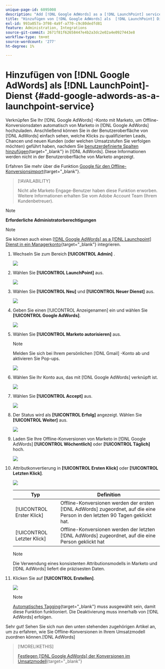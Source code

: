 ```yaml
---
unique-page-id: 6095008
description: "Add [!DNL Google AdWords] as a [!DNL LaunchPoint] service - Marketo Docs - Product Documentation"
title: "Hinzufügen von [!DNL Google AdWords] als  [!DNL LaunchPoint] Dienst"
exl-id: 993a057a-3f98-4a9f-a770-c9c80dedfd81
feature: Administration, Integrations
source-git-commit: 2671f81f62658447e4b2a3dc2e02a4e0927443e8
workflow-type: tm+mt
source-wordcount: '277'
ht-degree: 1%

---
```


# Hinzufügen von [!DNL Google AdWords] als [!DNL LaunchPoint]-Dienst {#add-google-adwords-as-a-launchpoint-service}

Verknüpfen Sie Ihr [!DNL Google AdWords] -Konto mit Marketo, um Offline-Konversionsdaten automatisch von Marketo in [!DNL Google AdWords] hochzuladen. Anschließend können Sie in der Benutzeroberfläche von [!DNL AdWords] einfach sehen, welche Klicks zu qualifizierten Leads, Chancen und neuen Kunden (oder welchen Umsatzstufen Sie verfolgen möchten) geführt haben, nachdem Sie [benutzerdefinierte Spalten hinzufügen](https://support.google.com/adwords/answer/3073556){target="_blank"} in [!DNL AdWords]. Diese Informationen werden nicht in der Benutzeroberfläche von Marketo angezeigt.

Erfahren Sie mehr über die Funktion [Google für den Offline-Konversionsimport](https://support.google.com/adwords/answer/2998031?hl=en){target="_blank"}.

>[!AVAILABILITY]
>
>Nicht alle Marketo Engage-Benutzer haben diese Funktion erworben. Weitere Informationen erhalten Sie vom Adobe Account Team (Ihrem Kundenbetreuer).

>[!NOTE]
>
>**Erforderliche Administratorberechtigungen**

>[!NOTE]
>
>Sie können auch einen [[!DNL Google AdWords] as a [!DNL Launchpoint] Dienst in ein Managerkonto](/help/marketo/product-docs/administration/additional-integrations/add-google-adwords-as-a-launchpoint-service-with-a-manager-account.md){target="_blank"} integrieren.

1. Wechseln Sie zum Bereich **[!UICONTROL Admin]** .

   ![](assets/add-google-adwords-as-a-launchpoint-service-1.png)

1. Wählen Sie **[!UICONTROL LaunchPoint]** aus.

   ![](assets/add-google-adwords-as-a-launchpoint-service-2.png)

1. Wählen Sie **[!UICONTROL Neu]** und **[!UICONTROL Neuer Dienst]** aus.

   ![](assets/add-google-adwords-as-a-launchpoint-service-3.png)

1. Geben Sie einen [!UICONTROL Anzeigenamen] ein und wählen Sie **[!UICONTROL Google AdWords]**.

   ![](assets/add-google-adwords-as-a-launchpoint-service-4.png)

1. Wählen Sie **[!UICONTROL Marketo autorisieren]** aus.

   >[!NOTE]
   >
   >Melden Sie sich bei Ihrem persönlichen [!DNL Gmail] -Konto ab und aktivieren Sie Pop-ups.

   ![](assets/add-google-adwords-as-a-launchpoint-service-5.png)

1. Wählen Sie Ihr Konto aus, das mit [!DNL Google AdWords] verknüpft ist.

   ![](assets/add-google-adwords-as-a-launchpoint-service-6.png)

1. Wählen Sie **[!UICONTROL Accept]** aus.

   ![](assets/add-google-adwords-as-a-launchpoint-service-7.png)

1. Der Status wird als **[!UICONTROL Erfolg]** angezeigt. Wählen Sie **[!UICONTROL Weiter]** aus.

   ![](assets/add-google-adwords-as-a-launchpoint-service-8.png)

1. Laden Sie Ihre Offline-Konversionen von Marketo in [!DNL Google AdWords] **[!UICONTROL Wöchentlich]** oder **[!UICONTROL Täglich]** hoch.

   ![](assets/add-google-adwords-as-a-launchpoint-service-9.png)

1. Attributkonvertierung in **[!UICONTROL Ersten Klick]** oder **[!UICONTROL Letzten Klick]**.

   ![](assets/add-google-adwords-as-a-launchpoint-service-10.png)

   | Typ | Definition |
   |---|---|
   | [!UICONTROL Erster Klick] | Offline-Konversionen werden der ersten [!DNL AdWords] zugeordnet, auf die eine Person in den letzten 90 Tagen geklickt hat. |
   | [!UICONTROL Letzter Klick] | Offline-Konversionen werden der letzten [!DNL AdWords] zugeordnet, auf die eine Person geklickt hat |

   >[!NOTE]
   >
   >Die Verwendung eines konsistenten Attributionsmodells in Marketo und [!DNL AdWords] liefert die präzisesten Daten.

1. Klicken Sie auf **[!UICONTROL Erstellen]**.

   ![](assets/add-google-adwords-as-a-launchpoint-service-11.png)

   >[!NOTE]
   >
   >[Automatisches Tagging](https://support.google.com/adwords/answer/1752125?hl=en){target="_blank"} muss ausgewählt sein, damit diese Funktion funktioniert. Die Deaktivierung muss innerhalb von [!DNL AdWords] erfolgen.

Sehr gut! Sehen Sie sich nun den unten stehenden zugehörigen Artikel an, um zu erfahren, wie Sie Offline-Konversionen in Ihrem Umsatzmodell zuordnen können.[!DNL AdWords]

>[!MORELIKETHIS]
>
>[Festlegen [!DNL Google AdWords] der Konversionen im Umsatzmodell](/help/marketo/product-docs/reporting/revenue-cycle-analytics/revenue-cycle-models/set-google-adwords-conversions-in-the-revenue-model.md){target="_blank"}
